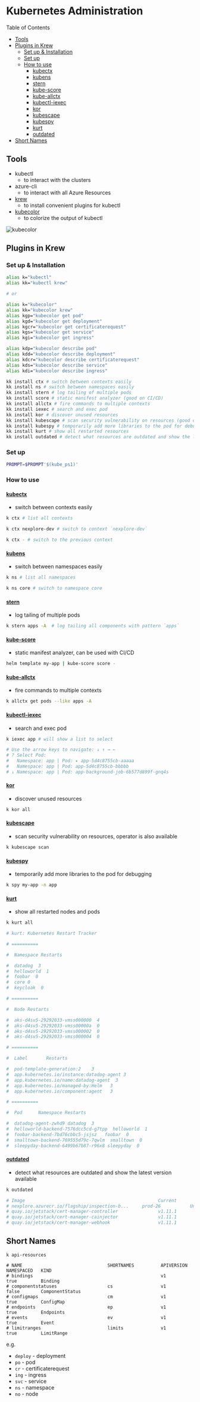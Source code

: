 # Kubernetes Administration <!-- omit in toc -->

Table of Contents

- [Tools](#tools)
- [Plugins in Krew](#plugins-in-krew)
  - [Set up \& Installation](#set-up--installation)
  - [Set up](#set-up)
  - [How to use](#how-to-use)
    - [kubectx](#kubectx)
    - [kubens](#kubens)
    - [stern](#stern)
    - [kube-score](#kube-score)
    - [kube-allctx](#kube-allctx)
    - [kubectl-iexec](#kubectl-iexec)
    - [kor](#kor)
    - [kubescape](#kubescape)
    - [kubespy](#kubespy)
    - [kurt](#kurt)
    - [outdated](#outdated)
- [Short Names](#short-names)

## Tools

- kubectl
  - to interact with the clusters
- azure-cli
  - to interact with all Azure Resources
- [krew](https://github.com/kubernetes-sigs/krew "https://github.com/kubernetes-sigs/krew")
  - to install convenient plugins for kubectl
- [kubecolor](https://kubecolor.github.io "https://kubecolor.github.io")
  - to colorize the output of kubectl

![kubecolor](../what-we-share/kubecolor.png)

## Plugins in Krew

### Set up & Installation

```bash
alias k="kubectl"
alias kk="kubectl krew"

# or

alias k="kubecolor"
alias kk="kubecolor krew"
alias kgp="kubecolor get pod"
alias kgd="kubecolor get deployment"
alias kgcr="kubecolor get certificaterequest"
alias kgs="kubecolor get service"
alias kgi="kubecolor get ingress"

alias kdp="kubecolor describe pod"
alias kdd="kubecolor describe deployment"
alias kdcr="kubecolor describe certificaterequest"
alias kds="kubecolor describe service"
alias kdi="kubecolor describe ingress"

kk install ctx # switch between contexts easily
kk install ns # switch between namespaces easily
kk install stern # log tailing of multiple pods
kk install score # static manifest analyzer (good on CI/CD)
kk install allctx # fire commands to multiple contexts
kk install iexec # search and exec pod
kk install kor # discover unused resources
kk install kubescape # scan security vulnerability on resources (good on CI/CD)
kk install kubespy # temporarily add more libraries to the pod for debugging
kk install kurt # show all restarted resources
kk install outdated # detect what resources are outdated and show the latest version available
```

### Set up

```bash
PROMPT=$PROMPT'$(kube_ps1)'
```

### How to use

#### [kubectx](https://github.com/ahmetb/kubectx "https://github.com/ahmetb/kubectx")

- switch between contexts easily

```bash
k ctx # list all contexts
```

```bash
k ctx nexplore-dev # switch to context `nexplore-dev`
```

```bash
k ctx - # switch to the previous context
```

#### [kubens](https://github.com/ahmetb/kubectx "https://github.com/ahmetb/kubectx")

- switch between namespaces easily

```bash
k ns # list all namespaces
```

```bash
k ns core # switch to namespace core
```

#### [stern](https://github.com/rancher/stern "https://github.com/rancher/stern")

- log tailing of multiple pods

```bash
k stern apps -A  # log tailing all components with pattern `apps`
```

#### [kube-score](https://github.com/zegl/kube-score "https://github.com/zegl/kube-score")

- static manifest analyzer, can be used with CI/CD

```bash
helm template my-app | kube-score score -
```

#### [kube-allctx](https://github.com/onatm/kubectl-allctx "https://github.com/onatm/kubectl-allctx")

- fire commands to multiple contexts

```bash
k allctx get pods --like apps -A
```

#### [kubectl-iexec](https://github.com/gabeduke/kubectl-iexec "https://github.com/gabeduke/kubectl-iexec")

- search and exec pod

```bash
k iexec app # will show a list to select

# Use the arrow keys to navigate: ↓ ↑ → ←
# ? Select Pod:
#   Namespace: app | Pod: ▸ app-5d4c8755cb-aaaaa
#   Namespace: app | Pod: app-5d4c8755cb-bbbbb
# ↓ Namespace: app | Pod: app-background-job-6b577d899f-gnq4s
```

#### [kor](https://github.com/yonahd/kor "https://github.com/yonahd/kor")

- discover unused resources

```bash
k kor all
```

#### [kubescape](https://github.com/kubescape/kubescape "https://github.com/kubescape/kubescape")

- scan security vulnerability on resources, operator is also available

```bash
k kubescape scan
```

#### [kubespy](https://github.com/huazhihao/kubespy "https://github.com/huazhihao/kubespy")

- temporarily add more libraries to the pod for debugging

```bash
k spy my-app -n app
```

#### [kurt](https://github.com/soraro/kurt "https://github.com/soraro/kurt")

- show all restarted nodes and pods

```bash
k kurt all

# kurt: Kubernetes Restart Tracker

# ==========

#  Namespace Restarts

#  datadog  3
#  helloworld  1
#  foobar  0
#  core 0
#  keycloak  0

# ==========

#  Node Restarts

#  aks-d4sv5-29292033-vmss000000  4
#  aks-d4sv5-29292033-vmss00000a  0
#  aks-d4sv5-29292033-vmss000002  0
#  aks-d4sv5-29292033-vmss000004  0

# ==========

#  Label       Restarts

#  pod-template-generation:2    3
#  app.kubernetes.io/instance:datadog-agent 3
#  app.kubernetes.io/name:datadog-agent  3
#  app.kubernetes.io/managed-by:Helm   3
#  app.kubernetes.io/component:agent   3

# ==========

#  Pod      Namespace Restarts

#  datadog-agent-zwhd9 datadog  3
#  helloworld-backend-7576dcc5cd-g7tpp  helloworld  1
#  foobar-backend-7bd76cbbc5-jsjsz   foobar  0
#  smalltown-backend-769555d79c-7qwlm  smalltown  0
#  sleepyday-backend-6499b67b87-r96x8 sleepyday  0
```

#### [outdated](https://github.com/replicatedhq/outdated "https://github.com/replicatedhq/outdated")

- detect what resources are outdated and show the latest version available

```bash
k outdated

# Image                                                  Current               Latest               Behind
# nexplore.azurecr.io/flagship/inspection-b...     prod-26           Unable to get image data
# quay.io/jetstack/cert-manager-controller               v1.11.1               4.0.0-c875c7         3
# quay.io/jetstack/cert-manager-cainjector               v1.11.1               4.0.0-f67c80         3
# quay.io/jetstack/cert-manager-webhook                  v1.11.1               4.0.0-c875c7         3
```

## Short Names

```shell
k api-resources

# NAME                                SHORTNAMES          APIVERSION                             NAMESPACED   KIND
# bindings                                                v1                                     true         Binding
# componentstatuses                   cs                  v1                                     false        ComponentStatus
# configmaps                          cm                  v1                                     true         ConfigMap
# endpoints                           ep                  v1                                     true         Endpoints
# events                              ev                  v1                                     true         Event
# limitranges                         limits              v1                                     true         LimitRange
```

e.g.

- `deploy` - deployment
- `po` - pod
- `cr` - certificaterequest
- `ing` - ingress
- `svc` - service
- `ns` - namespace
- `no` - node
